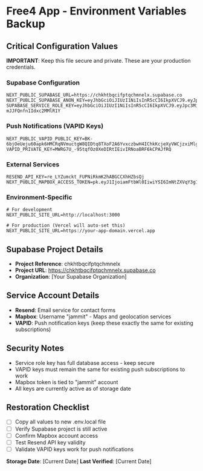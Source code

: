 # Free4 App - Environment Variables Backup

## Critical Configuration Values

**IMPORTANT**: Keep this file secure and private. These are your production credentials.

### Supabase Configuration
```
NEXT_PUBLIC_SUPABASE_URL=https://chkhtbqcifptqchmnelx.supabase.co
NEXT_PUBLIC_SUPABASE_ANON_KEY=eyJhbGciOiJIUzI1NiIsInR5cCI6IkpXVCJ9.eyJpc3MiOiJzdXBhYmFzZSIsInJlZiI6ImNoa2h0YnFjaWZwdHFjaG1uZWx4Iiwicm9sZSI6ImFub24iLCJpYXQiOjE3NTU3Njk1NTYsImV4cCI6MjA3MTM0NTU1Nn0.1i1avx2yn8lNQHjMpPeNOMVEPyB8nBJqYa993gj3RFo
SUPABASE_SERVICE_ROLE_KEY=eyJhbGciOiJIUzI1NiIsInR5cCI6IkpXVCJ9.eyJpc3MiOiJzdXBhYmFzZSIsInJlZiI6ImNoa2h0YnFjaWZwdHFjaG1uZWx4Iiwicm9sZSI6InNlcnZpY2Vfcm9sZSIsImlhdCI6MTc1NTc2OTU1NiwiZXhwIjoyMDcxMzQ1NTU2fQ.O_T7aZlmaFUwB1gv9iasyC-mJJFQnfn1Idxc2MMlR1Y
```

### Push Notifications (VAPID Keys)
```
NEXT_PUBLIC_VAPID_PUBLIC_KEY=BK-6bjOeUeju60apk6HMCRqNVmuctgW8QIDtq8TXoF2A6YvxczbwH4IChkKcjeXyVWCjzxiMlgRuSSdHmfzECSM
VAPID_PRIVATE_KEY=MWRG7U_-95tqfOz0XeDIRtIEivIRNoaBRF6kCPAJfRQ
```

### External Services
```
RESEND_API_KEY=re_LYZumckt_FUPNiRkmK2hABGCCXhHZbsQj
NEXT_PUBLIC_MAPBOX_ACCESS_TOKEN=pk.eyJ1IjoiamFtbWl0IiwiYSI6ImNtZXVqY3g1NjAwbXAyanIxaWlmdzl1MXEifQ.rQKas2Jz4pdktxAihOBqEQ
```

### Environment-Specific
```
# For development
NEXT_PUBLIC_SITE_URL=http://localhost:3000

# For production (Vercel will auto-set this)
NEXT_PUBLIC_SITE_URL=https://your-app-domain.vercel.app
```

## Supabase Project Details
- **Project Reference**: chkhtbqcifptqchmnelx
- **Project URL**: https://chkhtbqcifptqchmnelx.supabase.co
- **Organization**: [Your Supabase Organization]

## Service Account Details
- **Resend**: Email service for contact forms
- **Mapbox**: Username "jammit" - Maps and geolocation services
- **VAPID**: Push notification keys (keep these exactly the same for existing subscriptions)

## Security Notes
- Service role key has full database access - keep secure
- VAPID keys must remain the same for existing push subscriptions to work
- Mapbox token is tied to "jammit" account
- All keys are currently active as of storage date

## Restoration Checklist
- [ ] Copy all values to new .env.local file
- [ ] Verify Supabase project is still active
- [ ] Confirm Mapbox account access
- [ ] Test Resend API key validity
- [ ] Validate VAPID keys work for push notifications

**Storage Date**: [Current Date]
**Last Verified**: [Current Date]